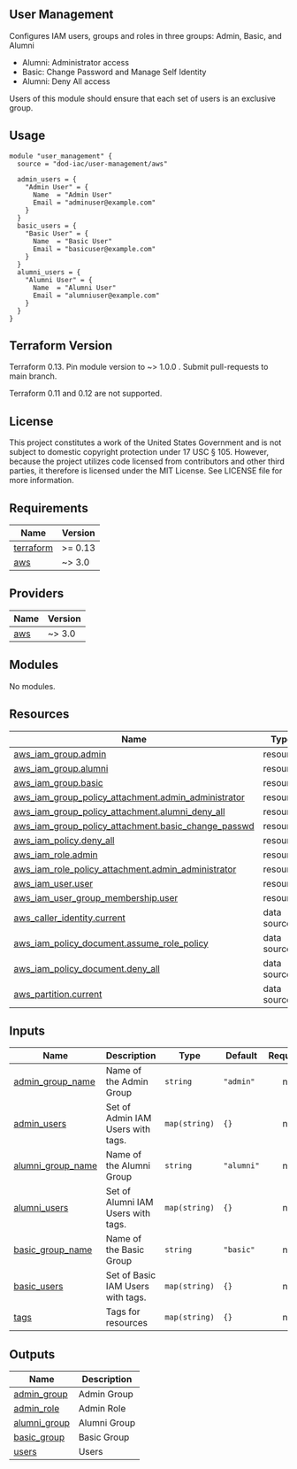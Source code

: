 <!-- BEGINNING OF PRE-COMMIT-TERRAFORM DOCS HOOK -->
## User Management

Configures IAM users, groups and roles in three groups: Admin, Basic, and Alumni

* Alumni: Administrator access
* Basic: Change Password and Manage Self Identity
* Alumni: Deny All access

Users of this module should ensure that each set of users is an exclusive group.

## Usage

```hcl
module "user_management" {
  source = "dod-iac/user-management/aws"

  admin_users = {
    "Admin User" = {
      Name  = "Admin User"
      Email = "adminuser@example.com"
    }
  }
  basic_users = {
    "Basic User" = {
      Name  = "Basic User"
      Email = "basicuser@example.com"
    }
  }
  alumni_users = {
    "Alumni User" = {
      Name  = "Alumni User"
      Email = "alumniuser@example.com"
    }
  }
}
```

## Terraform Version

Terraform 0.13. Pin module version to ~> 1.0.0 . Submit pull-requests to main branch.

Terraform 0.11 and 0.12 are not supported.

## License

This project constitutes a work of the United States Government and is not subject to domestic copyright protection under 17 USC § 105.  However, because the project utilizes code licensed from contributors and other third parties, it therefore is licensed under the MIT License.  See LICENSE file for more information.

## Requirements

| Name | Version |
|------|---------|
| <a name="requirement_terraform"></a> [terraform](#requirement\_terraform) | >= 0.13 |
| <a name="requirement_aws"></a> [aws](#requirement\_aws) | ~> 3.0 |

## Providers

| Name | Version |
|------|---------|
| <a name="provider_aws"></a> [aws](#provider\_aws) | ~> 3.0 |

## Modules

No modules.

## Resources

| Name | Type |
|------|------|
| [aws_iam_group.admin](https://registry.terraform.io/providers/hashicorp/aws/latest/docs/resources/iam_group) | resource |
| [aws_iam_group.alumni](https://registry.terraform.io/providers/hashicorp/aws/latest/docs/resources/iam_group) | resource |
| [aws_iam_group.basic](https://registry.terraform.io/providers/hashicorp/aws/latest/docs/resources/iam_group) | resource |
| [aws_iam_group_policy_attachment.admin_administrator](https://registry.terraform.io/providers/hashicorp/aws/latest/docs/resources/iam_group_policy_attachment) | resource |
| [aws_iam_group_policy_attachment.alumni_deny_all](https://registry.terraform.io/providers/hashicorp/aws/latest/docs/resources/iam_group_policy_attachment) | resource |
| [aws_iam_group_policy_attachment.basic_change_passwd](https://registry.terraform.io/providers/hashicorp/aws/latest/docs/resources/iam_group_policy_attachment) | resource |
| [aws_iam_policy.deny_all](https://registry.terraform.io/providers/hashicorp/aws/latest/docs/resources/iam_policy) | resource |
| [aws_iam_role.admin](https://registry.terraform.io/providers/hashicorp/aws/latest/docs/resources/iam_role) | resource |
| [aws_iam_role_policy_attachment.admin_administrator](https://registry.terraform.io/providers/hashicorp/aws/latest/docs/resources/iam_role_policy_attachment) | resource |
| [aws_iam_user.user](https://registry.terraform.io/providers/hashicorp/aws/latest/docs/resources/iam_user) | resource |
| [aws_iam_user_group_membership.user](https://registry.terraform.io/providers/hashicorp/aws/latest/docs/resources/iam_user_group_membership) | resource |
| [aws_caller_identity.current](https://registry.terraform.io/providers/hashicorp/aws/latest/docs/data-sources/caller_identity) | data source |
| [aws_iam_policy_document.assume_role_policy](https://registry.terraform.io/providers/hashicorp/aws/latest/docs/data-sources/iam_policy_document) | data source |
| [aws_iam_policy_document.deny_all](https://registry.terraform.io/providers/hashicorp/aws/latest/docs/data-sources/iam_policy_document) | data source |
| [aws_partition.current](https://registry.terraform.io/providers/hashicorp/aws/latest/docs/data-sources/partition) | data source |

## Inputs

| Name | Description | Type | Default | Required |
|------|-------------|------|---------|:--------:|
| <a name="input_admin_group_name"></a> [admin\_group\_name](#input\_admin\_group\_name) | Name of the Admin Group | `string` | `"admin"` | no |
| <a name="input_admin_users"></a> [admin\_users](#input\_admin\_users) | Set of Admin IAM Users with tags. | `map(string)` | `{}` | no |
| <a name="input_alumni_group_name"></a> [alumni\_group\_name](#input\_alumni\_group\_name) | Name of the Alumni Group | `string` | `"alumni"` | no |
| <a name="input_alumni_users"></a> [alumni\_users](#input\_alumni\_users) | Set of Alumni IAM Users with tags. | `map(string)` | `{}` | no |
| <a name="input_basic_group_name"></a> [basic\_group\_name](#input\_basic\_group\_name) | Name of the Basic Group | `string` | `"basic"` | no |
| <a name="input_basic_users"></a> [basic\_users](#input\_basic\_users) | Set of Basic IAM Users with tags. | `map(string)` | `{}` | no |
| <a name="input_tags"></a> [tags](#input\_tags) | Tags for resources | `map(string)` | `{}` | no |

## Outputs

| Name | Description |
|------|-------------|
| <a name="output_admin_group"></a> [admin\_group](#output\_admin\_group) | Admin Group |
| <a name="output_admin_role"></a> [admin\_role](#output\_admin\_role) | Admin Role |
| <a name="output_alumni_group"></a> [alumni\_group](#output\_alumni\_group) | Alumni Group |
| <a name="output_basic_group"></a> [basic\_group](#output\_basic\_group) | Basic Group |
| <a name="output_users"></a> [users](#output\_users) | Users |
<!-- END OF PRE-COMMIT-TERRAFORM DOCS HOOK -->
